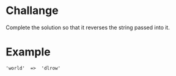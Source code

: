 # Challange
Complete the solution so that it reverses the string passed into it.
# Example
```'world'  =>  'dlrow'```
